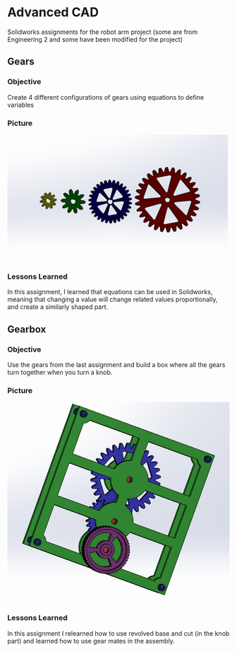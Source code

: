 # Advanced CAD
Solidworks assignments for the robot arm project (some are from Engineering 2 and some have been modified for the project)

## Gears
### Objective
Create 4 different configurations of gears using equations to define variables
### Picture
![alt text](gearspic.png)
### Lessons Learned
In this assignment, I learned that equations can be used in Solidworks, meaning that changing a value will change related values proportionally, and create a similarly shaped part.

## Gearbox
### Objective
Use the gears from the last assignment and build a box where all the gears turn together when you turn a knob.
### Picture
![alt text](gearboxpic.png)
### Lessons Learned
In this assignment I relearned how to use revolved base and cut (in the knob part) and learned how to use gear mates in the assembly.

